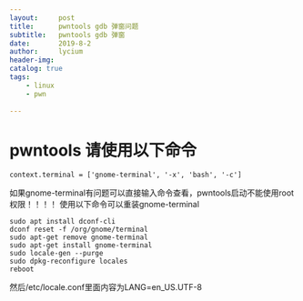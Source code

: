 ```yaml
---
layout:     post
title:      pwntools gdb 弹窗问题
subtitle:   pwntools gdb 弹窗
date:       2019-8-2
author:     lycium
header-img: 
catalog: true
tags:
    - linux
    - pwn
    
---
```


# pwntools 请使用以下命令
```
context.terminal = ['gnome-terminal', '-x', 'bash', '-c']
```
如果gnome-terminal有问题可以直接输入命令查看，pwntools启动不能使用root权限！！！！
使用以下命令可以重装gnome-terminal
```
sudo apt install dconf-cli
dconf reset -f /org/gnome/terminal
sudo apt-get remove gnome-terminal
sudo apt-get install gnome-terminal
sudo locale-gen --purge
sudo dpkg-reconfigure locales
reboot
```
然后/etc/locale.conf里面内容为LANG=en_US.UTF-8
